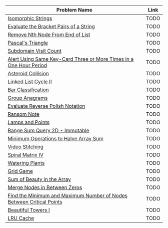 | Problem Name | Link |
|--------------|------|
| [Isomorphic Strings](https://leetcode.com/problems/isomorphic-strings/description/) | TODO
| [Evaluate the Bracket Pairs of a String](https://leetcode.com/problems/evaluate-the-bracket-pairs-of-a-string/description/) | TODO
| [Remove Nth Node From End of List](https://leetcode.com/problems/remove-nth-node-from-end-of-list/) | TODO
| [Pascal's Triangle](https://leetcode.com/problems/pascals-triangle/) | TODO
| [Subdomain Visit Count](https://leetcode.com/problems/subdomain-visit-count/) | TODO
| [Alert Using Same Key-Card Three or More Times in a One Hour Period](https://leetcode.com/problems/alert-using-same-key-card-three-or-more-times-in-a-one-hour-period/) | TODO
| [Asteroid Collision](https://leetcode.com/problems/asteroid-collision/) | TODO
| [Linked List Cycle II](https://leetcode.com/problems/linked-list-cycle-ii/) | TODO
| [Bar Classification](https://open.kattis.com/problems/barclassification) | TODO
| [Group Anagrams](https://leetcode.com/problems/group-anagrams/) | TODO
| [Evaluate Reverse Polish Notation](https://leetcode.com/problems/evaluate-reverse-polish-notation/description/) | TODO
| [Ransom Note](https://leetcode.com/problems/ransom-note/description/) | TODO
| [Lamps and Points](./codesignal/lamps_and_points.py) | TODO
| [Range Sum Query 2D - Immutable](https://leetcode.com/problems/range-sum-query-2d-immutable/description/) | TODO
| [Minimum Operations to Halve Array Sum](https://leetcode.com/problems/minimum-operations-to-halve-array-sum/) | TODO
| [Video Stitching](https://leetcode.com/problems/video-stitching/description/) | TODO
| [Spiral Matrix IV](https://leetcode.com/problems/spiral-matrix-iv/description/) | TODO
| [Watering Plants](https://leetcode.com/problems/watering-plants/) | TODO
| [Grid Game](https://leetcode.com/problems/grid-game/description/) | TODO
| [Sum of Beauty in the Array](https://leetcode.com/problems/sum-of-beauty-in-the-array/description/) | TODO
| [Merge Nodes in Between Zeros](https://leetcode.com/problems/merge-nodes-in-between-zeros/description/) | TODO
| [Find the Minimum and Maximum Number of Nodes Between Critical Points](https://leetcode.com/problems/find-the-minimum-and-maximum-number-of-nodes-between-critical-points/description/) | TODO
| [Beautiful Towers I](https://leetcode.com/problems/beautiful-towers-i/description/) | TODO
| [LRU Cache](https://leetcode.com/problems/lru-cache/description/) | TODO